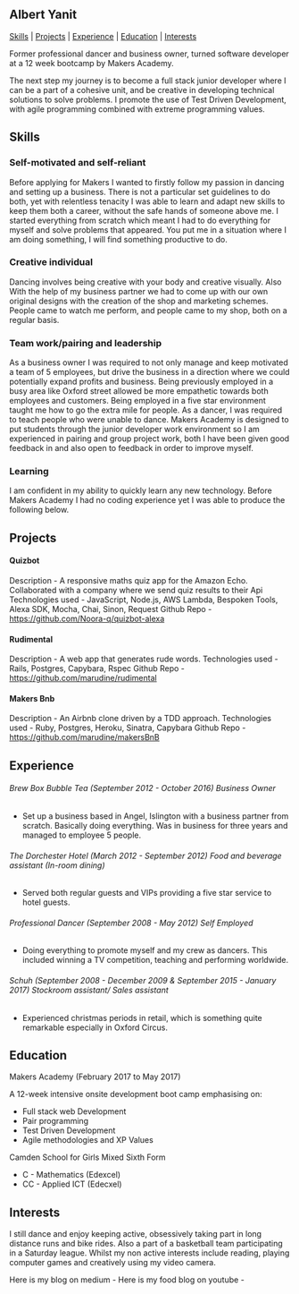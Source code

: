 ## Albert Yanit ##

[Skills](#skills) | [Projects](#projects) | [Experience](#experience) | [Education](#education) | [Interests](#interests)

Former professional dancer and business owner, turned software developer at a 12 week bootcamp by Makers Academy.

The next step my journey is to become a full stack junior developer where I can be a part of a cohesive unit, and be creative in developing technical solutions to solve problems. I promote the use of Test Driven Development, with agile programming combined with extreme programming values.

## Skills

### Self-motivated and self-reliant

Before applying for Makers I wanted to firstly follow my passion in dancing and setting up a business. There is not a particular set guidelines to do both, yet with relentless tenacity I was able to learn and adapt new skills to keep them both a career, without the safe hands of someone above me. I started everything from scratch which meant I had to do everything for myself and solve problems that appeared. You put me in a situation where I am doing something, I will find something productive to do.

### Creative individual

Dancing involves being creative with your body and creative visually. Also With the help of my business partner we had to come up with our own original designs with the creation of the shop and  marketing schemes. People came to watch me perform, and people came to my shop, both on a regular basis.

### Team work/pairing and leadership

As a business owner I was required to not only manage and keep motivated a team of 5 employees, but drive the business in a direction where we could potentially expand profits and business. Being previously employed in a busy area like Oxford street allowed be more empathetic towards both employees and customers. Being employed in a five star environment taught me how to go the extra mile for people. As a dancer, I was required to  teach people who were unable to dance. Makers Academy is designed to put students through the junior developer work environment so I am experienced in pairing and group project work, both I have been given good feedback in and also open to feedback in order to improve myself.

### Learning

I am confident in my ability to quickly learn any new technology. Before Makers Academy I had no coding experience yet I was able to produce the following below.

## Projects

#### Quizbot
Description - A responsive maths quiz app for the Amazon Echo. Collaborated with a company where we send quiz results to their Api
Technologies used - JavaScript, Node.js, AWS Lambda, Bespoken Tools, Alexa SDK, Mocha, Chai, Sinon, Request
Github Repo - https://github.com/Noora-q/quizbot-alexa

#### Rudimental
Description -  A web app that generates rude words.
Technologies used - Rails, Postgres, Capybara, Rspec
Github Repo - https://github.com/marudine/rudimental

#### Makers Bnb
Description - An Airbnb clone driven by a TDD approach.
Technologies used - Ruby, Postgres, Heroku, Sinatra, Capybara
Github Repo - https://github.com/marudine/makersBnB

## Experience

###### Brew Box Bubble Tea (September 2012 -  October 2016) Business Owner

- Set up a business based in Angel, Islington with a business partner from scratch. Basically doing everything. Was in business for three years and managed to employee 5 people.

###### The Dorchester Hotel (March 2012 - September 2012) Food and beverage assistant (In-room dining)

- Served both regular guests and VIPs providing a five star service to hotel guests.

###### Professional Dancer (September 2008 - May 2012) Self Employed  

- Doing everything to promote myself and my crew as dancers. This included winning a TV competition, teaching and performing worldwide.

###### Schuh (September 2008 - December 2009 & September 2015 - January 2017) Stockroom assistant/ Sales assistant

- Experienced christmas periods in retail, which is something quite remarkable especially in Oxford Circus.

## Education

Makers Academy (February 2017 to May 2017)

A 12-week intensive onsite development boot camp emphasising on:
* Full stack web Development
* Pair programming
* Test Driven Development
* Agile methodologies and XP Values

Camden School for Girls Mixed Sixth Form

* C - Mathematics (Edexcel)
* CC - Applied ICT (Edecxel)

## Interests

I still dance and enjoy keeping active, obsessively taking part in long distance runs and bike rides. Also a part of a basketball team participating in a Saturday league. Whilst my non active interests include reading, playing computer games and creatively using my video camera.

Here is my blog on medium -
Here is my food blog on youtube -
